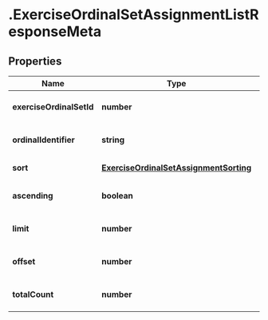 # .ExerciseOrdinalSetAssignmentListResponseMeta

## Properties

Name | Type | Description | Notes
------------ | ------------- | ------------- | -------------
**exerciseOrdinalSetId** | **number** |  | [optional] [default to undefined]
**ordinalIdentifier** | **string** |  | [optional] [default to undefined]
**sort** | [**ExerciseOrdinalSetAssignmentSorting**](ExerciseOrdinalSetAssignmentSorting.md) |  | [default to undefined]
**ascending** | **boolean** |  | [optional] [default to undefined]
**limit** | **number** |  | [optional] [default to undefined]
**offset** | **number** |  | [optional] [default to undefined]
**totalCount** | **number** |  | [optional] [default to undefined]

